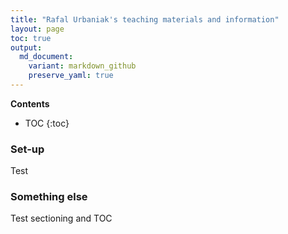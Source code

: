 ```yaml
---
title: "Rafal Urbaniak's teaching materials and information"
layout: page
toc: true
output:
  md_document:
    variant: markdown_github
    preserve_yaml: true
---
```





**Contents**
* TOC
{:toc}





### Set-up


Test 

### Something else

Test sectioning and TOC